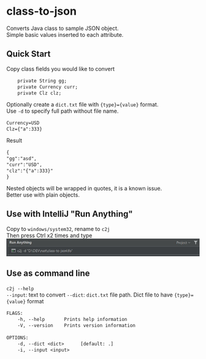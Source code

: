 # class-to-json
Converts Java class to sample JSON object.   
Simple basic values inserted to each attribute.

## Quick Start
Copy class fields you would like to convert
```
    private String gg;
    private Currency curr;
    private Clz clz;
```

Optionally create a `dict.txt` file with `{type}={value}` format.   
Use `-d` to specify full path without file name.
```
Currency=USD
Clz={"a":333}
```

Result
```
{
"gg":"asd",
"curr":"USD",
"clz":"{"a":333}"
}
```

Nested objects will be wrapped in quotes, it is a known issue.    
Better use with plain objects.

## Use with IntelliJ "Run Anything"
Copy to `windows/system32`, rename to `c2j`   
Then press Ctrl x2 times and type
![alt text](./img/class-to-json.JPG)

## Use as command line
`c2j --help`   
`--input`: text to convert
`--dict`: `dict.txt` file path. Dict file to have `{type}={value}` format


```
FLAGS:
    -h, --help       Prints help information
    -V, --version    Prints version information

OPTIONS:
    -d, --dict <dict>      [default: .]
    -i, --input <input>
```

